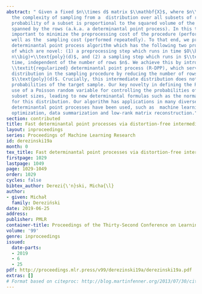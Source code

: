 ```yaml
---
abstract: " Given a fixed $n\\times d$ matrix $\\mathbf{X}$, where $n\\gg d$, we study
  the complexity of sampling from a  distribution over all subsets of rows where the
  probability of a subset is proportional to the squared volume of the parallelepiped
  spanned by the rows (a.k.a. a determinantal point process). In this task, it is
  important to minimize the preprocessing cost of the procedure (performed once) as
  well as the  sampling cost (performed repeatedly). To that end, we propose a new
  determinantal point process algorithm which has the following two properties, both
  of which are novel: (1) a preprocessing step which runs in time $O\\big(\\text{number-of-non-zeros}(\\mathbf{X})\\cdot\\log
  n\\big)+\\text{poly}(d)$, and (2) a sampling step which runs in $\\text{poly}(d)$
  time, independent of the number of rows $n$. We achieve this by introducing a new
  \\textit{regularized} determinantal point process (R-DPP), which serves as an intermediate
  distribution in the sampling procedure by reducing the number of rows from $n$ to
  $\\text{poly}(d)$. Crucially, this intermediate distribution does not distort the
  probabilities of the target sample. Our key novelty in defining the R-DPP  is the
  use of a Poisson random variable for controlling the probabilities of different
  subset sizes, leading to new determinantal formulas such as the normalization constant
  for this distribution. Our algorithm has applications in many diverse areas where
  determinantal point processes have been used, such as  machine learning, stochastic
  optimization, data summarization and low-rank matrix reconstruction."
section: contributed
title: Fast determinantal point processes via distortion-free intermediate sampling
layout: inproceedings
series: Proceedings of Machine Learning Research
id: derezinski19a
month: 0
tex_title: Fast determinantal point processes via distortion-free intermediate sampling
firstpage: 1029
lastpage: 1049
page: 1029-1049
order: 1029
cycles: false
bibtex_author: Derezi{\'n}ski, Micha{\l}
author:
- given: Michał
  family: Dereziński
date: 2019-06-25
address: 
publisher: PMLR
container-title: Proceedings of the Thirty-Second Conference on Learning Theory
volume: '99'
genre: inproceedings
issued:
  date-parts:
  - 2019
  - 6
  - 25
pdf: http://proceedings.mlr.press/v99/derezinski19a/derezinski19a.pdf
extras: []
# Format based on citeproc: http://blog.martinfenner.org/2013/07/30/citeproc-yaml-for-bibliographies/
---
```

